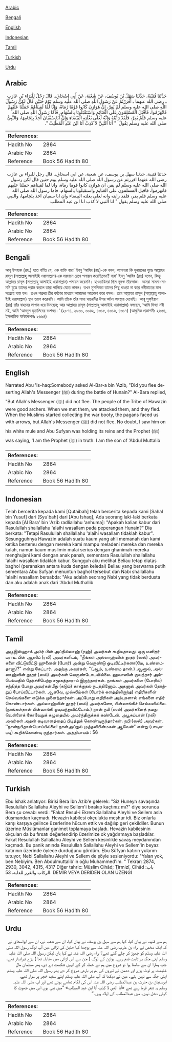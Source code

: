 [Arabic](#arabic)

[Bengali](#bengali)

[English](#english)

[Indonesian](#indonesian)

[Tamil](#tamil)

[Turkish](#turkish)

[Urdu](#urdu)

## Arabic


<div dir="rtl" lang="ar" style={{fontSize:'larger',backgroundColor:'#f8f9fa',padding:20}}>
حَدَّثَنَا قُتَيْبَةُ، حَدَّثَنَا سَهْلُ بْنُ يُوسُفَ، عَنْ شُعْبَةَ، عَنْ أَبِي إِسْحَاقَ،‏.‏ قَالَ رَجُلٌ لِلْبَرَاءِ بْنِ عَازِبٍ ـ رضى الله عنهما ـ أَفَرَرْتُمْ عَنْ رَسُولِ اللَّهِ صلى الله عليه وسلم يَوْمَ حُنَيْنٍ قَالَ لَكِنَّ رَسُولَ اللَّهِ صلى الله عليه وسلم لَمْ يَفِرَّ، إِنَّ هَوَازِنَ كَانُوا قَوْمًا رُمَاةً، وَإِنَّا لَمَّا لَقِينَاهُمْ حَمَلْنَا عَلَيْهِمْ فَانْهَزَمُوا، فَأَقْبَلَ الْمُسْلِمُونَ عَلَى الْغَنَائِمِ وَاسْتَقْبَلُونَا بِالسِّهَامِ، فَأَمَّا رَسُولُ اللَّهِ صلى الله عليه وسلم فَلَمْ يَفِرَّ، فَلَقَدْ رَأَيْتُهُ وَإِنَّهُ لَعَلَى بَغْلَتِهِ الْبَيْضَاءِ وَإِنَّ أَبَا سُفْيَانَ آخِذٌ بِلِجَامِهَا، وَالنَّبِيُّ صلى الله عليه وسلم يَقُولُ ‏ "‏ أَنَا النَّبِيُّ لاَ كَذِبْ أَنَا ابْنُ عَبْدِ الْمُطَّلِبْ ‏"‏‏.‏
</div>
<div style={{backgroundColor:'#f8f9fa',padding:20, marginBottom: 10}}><table> <thead> <tr> <th>References:</th> <th></th> </tr> </thead> <tbody><tr><td>Hadith No</td><td>2864</td></tr><tr><td>Arabic No</td><td>2864</td></tr><tr><td>Reference</td><td>Book 56 Hadith 80</td></tr></tbody></table></div>


<div dir="rtl" lang="ar" style={{fontSize:'larger',backgroundColor:'#f8f9fa',padding:20}}>
حدثنا قتيبة، حدثنا سهل بن يوسف، عن شعبة، عن ابي اسحاق،. قال رجل للبراء بن عازب رضى الله عنهما افررتم عن رسول الله صلى الله عليه وسلم يوم حنين قال لكن رسول الله صلى الله عليه وسلم لم يفر، ان هوازن كانوا قوما رماة، وانا لما لقيناهم حملنا عليهم فانهزموا، فاقبل المسلمون على الغنايم واستقبلونا بالسهام، فاما رسول الله صلى الله عليه وسلم فلم يفر، فلقد رايته وانه لعلى بغلته البيضاء وان ابا سفيان اخذ بلجامها، والنبي صلى الله عليه وسلم يقول " انا النبي لا كذب انا ابن عبد المطلب
</div>
<div style={{backgroundColor:'#f8f9fa',padding:20, marginBottom: 10}}><table> <thead> <tr> <th>References:</th> <th></th> </tr> </thead> <tbody><tr><td>Hadith No</td><td>2864</td></tr><tr><td>Arabic No</td><td>2864</td></tr><tr><td>Reference</td><td>Book 56 Hadith 80</td></tr></tbody></table></div>

## Bengali


<div dir="ltr" lang="bn" style={{fontSize:'larger',backgroundColor:'#f8f9fa',padding:20}}>
আবূ ইসহাক (রহ.) হতে বর্ণিত যে, এক ব্যক্তি বারা’ ইবনু ‘আযিব (রাঃ)-কে বলল, আপনারা কি হুনায়নের যুদ্ধে আল্লাহর রাসূল (সাল্লাল্লাহু আলাইহি ওয়াসাল্লাম)-কে ময়দানে রেখে পলায়ন করেছিলেন? বারা’ ইবনু ‘আযিব (রাঃ) বলেন, কিন্তু আল্লাহর রাসূল (সাল্লাল্লাহু আলাইহি ওয়াসাল্লাম) পলায়ন করেননি। হাওয়াযিনরা ছিল সূদক্ষ তীরন্দাজ। আমরা সামনা-সামনি যুদ্ধে তাদের পরাস্ত করলে তারা পালিয়ে যেতে লাগল। তখন মুসলিমরা তাদের পিছু ধাওয়া না করে গনীমাতের মাল সংগ্রহে ব্যস্ত হল। তখন শত্রুরা তীর বর্ষণের মাধ্যমে আমাদের আক্রমণ করে বসল। তবে আল্লাহর রাসূল (সাল্লাল্লাহু আলাইহি ওয়াসাল্লাম) স্থান ত্যাগ করেননি। আমি তাঁকে তাঁর সাদা খচ্চরটির উপর অটল অবস্থায় দেখেছি। আবূ সুফ্ইয়ান (রাঃ) তাঁর বাহনের লাগাম ধরে টানছেন; আর আল্লাহর রাসূল (সাল্লাল্লাহু আলাইহি ওয়াসাল্লাম) বলছেন, ‘আমি মিথ্যা নবী নই, আমি ‘আবদুল মুত্তালিবের বংশধর।’ (২৮৭৪, ২৯৩০, ৩০৪২, ৪৩১৫, ৪৩১৬, ৪৩১৭) (আধুনিক প্রকাশনীঃ ২৬৫৪, ইসলামিক ফাউন্ডেশনঃ ২৬৬৪)
</div>
<div style={{backgroundColor:'#f8f9fa',padding:20, marginBottom: 10}}><table> <thead> <tr> <th>References:</th> <th></th> </tr> </thead> <tbody><tr><td>Hadith No</td><td>2864</td></tr><tr><td>Arabic No</td><td>2864</td></tr><tr><td>Reference</td><td>Book 56 Hadith 80</td></tr></tbody></table></div>

## English


<div dir="ltr" lang="en" style={{fontSize:'larger',backgroundColor:'#f8f9fa',padding:20}}>
Narrated Abu 'Is-haq:Somebody asked Al-Bar-a bin 'Azib, "Did you flee deserting Allah's Messenger (ﷺ) during the battle of Hunain?" Al-Bara replied, "But Allah's Messenger (ﷺ) did not flee. The people of the Tribe of Hawazin were good archers. When we met them, we attacked them, and they fled. When the Muslims started collecting the war booty, the pagans faced us with arrows, but Allah's Messenger (ﷺ) did not flee. No doubt, I saw him on his white mule and Abu Sufyan was holding its reins and the Prophet (ﷺ) was saying, 'I am the Prophet (ﷺ) in truth: I am the son of 'Abdul Muttalib
</div>
<div style={{backgroundColor:'#f8f9fa',padding:20, marginBottom: 10}}><table> <thead> <tr> <th>References:</th> <th></th> </tr> </thead> <tbody><tr><td>Hadith No</td><td>2864</td></tr><tr><td>Arabic No</td><td>2864</td></tr><tr><td>Reference</td><td>Book 56 Hadith 80</td></tr></tbody></table></div>

## Indonesian


<div dir="ltr" lang="id" style={{fontSize:'larger',backgroundColor:'#f8f9fa',padding:20}}>
Telah bercerita kepada kami [Qutaibah] telah bercerita kepada kami [Sahal bin Yusuf] dari [Syu'bah] dari [Abu Ishaq], Ada seorang laki-laki berkata kepada [Al Bara' bin 'Azib radliallahu 'anhuma]: "Apakah kalian kabur dari Rasulullah shallallahu 'alaihi wasallam pada peperangan Hunain?" Dia berkata: "Tetapi Rasulullah shallallahu 'alaihi wasallam tidaklah kabur". Sesungguhnya Hawazin adalah suatu kaum yang ahli memanah dan kami ketika bertemu dengan mereka kami mampu meladeni mereka dan mereka kalah, namun kaum muslimin mulai serius dengan ghanimah mereka menghujani kami dengan anak panah, sementara Rasulullah shallallahu 'alaihi wasallam tidaklah kabur. Sungguh aku melihat Beliau tetap diatas baghol (peranakan antara kuda dengan keledai) Beliau yang berwarna putih sementara Abu Sufyan menuntun baghol tersebut dan Nabi shallallahu 'alaihi wasallam bersabda: "Aku adalah seorang Nabi yang tidak berdusta dan aku adalah anak dari 'Abdul Muthallib
</div>
<div style={{backgroundColor:'#f8f9fa',padding:20, marginBottom: 10}}><table> <thead> <tr> <th>References:</th> <th></th> </tr> </thead> <tbody><tr><td>Hadith No</td><td>2864</td></tr><tr><td>Arabic No</td><td>2864</td></tr><tr><td>Reference</td><td>Book 56 Hadith 80</td></tr></tbody></table></div>

## Tamil


<div dir="ltr" lang="ta" style={{fontSize:'larger',backgroundColor:'#f8f9fa',padding:20}}>
அபூஇஸ்ஹாக் அம்ர் பின் அப்தில்லாஹ் (ரஹ்) அவர்கள் கூறியதாவது: ஒரு மனிதர் பராஉ பின் ஆஸிப் (ரலி) அவர்களிடம், ‘‘நீங்கள் அல்லாஹ்வின் தூதர் (ஸல்) அவர்களை விட்டுவிட்டு ஹுனைன் (போர்) அன்று வெருண்டு ஓடிவிட்டீர்களா(மே, உண்மைதானா)?” என்று கேட்டார். அதற்கு அவர்கள், ‘‘(ஆம், உண்மை தான்.) ஆனால், அல்லாஹ்வின் தூதர் (ஸல்) அவர்கள் வெருண்டோடவில்லை. ஹவாஸின் குலத்தார் அம்பெய்வதில் தேர்ச்சிபெற்ற சமூகத்தாராய் இருந்தார்கள். நாங்கள் அவர்களை (போரில்) சந்தித்த போது அவர்கள்மீது (கடும்) தாக்குதல் நடத்தினோம். அதனால் அவர்கள் தோற்றுப் போய்விட்டார்கள். ஆகவே, முஸ்லிம்கள் (போர்க் களத்திலிருந்த) எதிரிகளின் செல்வங்களை எடுக்க முனைந்தார்கள். அப்போது எதிரிகள் அம்புகளால் எங்களை எதிர் கொண்டார்கள். அல்லாஹ்வின் தூதர் (ஸல்) அவர்களோ, பின்வாங்கிச் செல்லவில்லை. (நாங்கள்தான் பின்வாங்கி ஓடிவந்துவிட்டோம்.) நான் நபி (ஸல்) அவர்களைத் தமது வெள்ளைக் கோவேறுக் கழுதையில் அமர்ந்திருக்கக் கண்டேன். அபூசுப்யான் (ரலி) அவர்கள் அதன் கடிவாளத்தைப் பிடித்துக் கொண்டிருந்தார்கள். நபி (ஸல்) அவர்கள், ‘‘நான்நபிதான்பொய்யில்லை! நான்அப்துல் முத்தலிபின்மகன் ஆவேன்” என்று (பாடியபடி) கூறிக்கொண்டி ருந்தார்கள். அத்தியாயம் : 56
</div>
<div style={{backgroundColor:'#f8f9fa',padding:20, marginBottom: 10}}><table> <thead> <tr> <th>References:</th> <th></th> </tr> </thead> <tbody><tr><td>Hadith No</td><td>2864</td></tr><tr><td>Arabic No</td><td>2864</td></tr><tr><td>Reference</td><td>Book 56 Hadith 80</td></tr></tbody></table></div>

## Turkish


<div dir="ltr" lang="tr" style={{fontSize:'larger',backgroundColor:'#f8f9fa',padding:20}}>
Ebu İshak anlatıyor: Birisi Bera İbn Azib'e gelerek: "Siz Huneyn savaşında Resulullah Sallallahu Aleyhi ve Sellem'i bırakıp kaçtınız mı?" diye sorunca Bera şu cevabı verdi: "Fakat Resul-i Ekrem Sallallahu Aleyhi ve Sellem asla düşmandan kaçmadı. Hevazin kabilesi okçulukta meşhur idi. Biz onlarla karşı karşıya gelince üzerlerine hücum ettik ve dağılıp geri çekildiler. Bunun üzerine Müslümanlar ganimet toplamaya başladı. Hevazin kabilesinin okçuları da bu fırsatı değerlendirip üzerimize ok yağdırmaya başladılar. Fakat Resulullah Sallallahu Aleyhi ve Sellem kesinlikle savaş meydanından kaçmadı. Bu panik anında Resulullah Sallallahu Aleyhi ve Sellem'in beyaz katırının üzerinde öylece durduğunu gördüm. Ebu Süfyan katırın yularım tutuyor, Nebi Sallallahu Aleyhi ve Sellem de şöyle sesleniyordu: "Yalan yok, ben Nebiyim. Ben Abdulmuttalib'in oğlu Muhammed'im. " Tekrar: 2874, 2930, 3042, 4315, 4317 Diğer tahric: Müslim Cihâd; Tirmizî, Cihâd باب: الركاب والغرز للدابة. 53. DEMİR VEYA DERİDEN OLAN ÜZENGİ
</div>
<div style={{backgroundColor:'#f8f9fa',padding:20, marginBottom: 10}}><table> <thead> <tr> <th>References:</th> <th></th> </tr> </thead> <tbody><tr><td>Hadith No</td><td>2864</td></tr><tr><td>Arabic No</td><td>2864</td></tr><tr><td>Reference</td><td>Book 56 Hadith 80</td></tr></tbody></table></div>

## Urdu


<div dir="rtl" lang="ur" style={{fontSize:'larger',backgroundColor:'#f8f9fa',padding:20}}>
ہم سے قتیبہ نے بیان کیا، کہا ہم سے سہل بن یوسف نے بیان کیا، ان سے شعبہ نے، ان سے ابواسحاق نے کہ ایک شخص نے براء بن عازب رضی اللہ عنہ سے پوچھا کیا حنین کی لڑائی میں آپ لوگ رسول اللہ صلی اللہ علیہ وسلم کو چھوڑ کر چلے گئے تھے؟ براء رضی اللہ عنہ نے کہا ہاں لیکن رسول اللہ صلی اللہ علیہ وسلم اپنی جگہ پر ثابت قدم رہے۔ ہوازن کے لوگ ( جن سے اس لڑائی میں مقابلہ تھا ) بڑے تیرانداز تھے، جب ہمارا ان سے سامنا ہوا تو شروع میں ہم نے حملہ کر کے انہیں شکست دے دی، پھر مسلمان مال غنیمت پر ٹوٹ پڑے اور دشمن نے تیروں کی ہم پر بارش شروع کر دی پھر رسول اللہ صلی اللہ علیہ وسلم اپنی جگہ سے نہیں ہٹے۔ میں نے دیکھا کہ آپ صلی اللہ علیہ وسلم اپنے سفید خچر پر سوار تھے، ابوسفیان بن حارث بن عبدالمطلب رضی اللہ عنہ اس کی لگام تھامے ہوئے تھے اور آپ صلی اللہ علیہ وسلم یہ شعر فرما رہے تھے «أنا النبي لا كذب أنا ابن عبد المطلب» ”میں نبی ہوں اس میں جھوٹ کا کوئی دخل نہیں، میں عبدالمطلب کی اولاد ہوں۔“
</div>
<div style={{backgroundColor:'#f8f9fa',padding:20, marginBottom: 10}}><table> <thead> <tr> <th>References:</th> <th></th> </tr> </thead> <tbody><tr><td>Hadith No</td><td>2864</td></tr><tr><td>Arabic No</td><td>2864</td></tr><tr><td>Reference</td><td>Book 56 Hadith 80</td></tr></tbody></table></div>